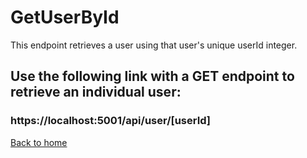 # GetUserById

This endpoint retrieves a user using that user's unique userId integer.

## Use the following link with a GET endpoint to retrieve an individual user:
### https://localhost:5001/api/user/[userId]

[Back to home](../../README.md)
